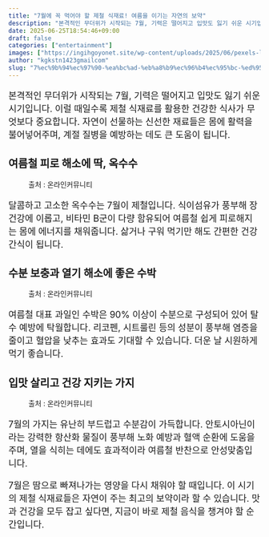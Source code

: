 ```yaml
---
title: "7월에 꼭 먹어야 할 제철 식재료! 여름을 이기는 자연의 보약"
description: "본격적인 무더위가 시작되는 7월, 기력은 떨어지고 입맛도 잃기 쉬운 시기입니다. 이럴 때일수록 제철 식재료를 활용한 건강한 식사가 무엇보다 중요합니다. 자연이 선물하는 신선한 재료들은 몸에 활력을 불어넣어주며, 계절 질병을 예방하는 데도 큰 도움이 됩니다."
date: 2025-06-25T18:54:46+09:00
draft: false
categories: ["entertainment"]
images: ["https://ingihgoyonet.site/wp-content/uploads/2025/06/pexels-livier-garcia-645743-1459331-1024x683.jpg", "https://ingihgoyonet.site/wp-content/uploads/2025/06/pexels-frostroomhead-3429784-1024x683.jpg", "https://ingihgoyonet.site/wp-content/uploads/2025/06/ChatGPT-Image-2025년-6월-25일-오후-06_54_21.png"]
author: "kgkstn1423gmailcom"
slug: "7%ec%9b%94%ec%97%90-%ea%bc%ad-%eb%a8%b9%ec%96%b4%ec%95%bc-%ed%95%a0-%ec%a0%9c%ec%b2%a0-%ec%8b%9d%ec%9e%ac%eb%a3%8c-%ec%97%ac%eb%a6%84%ec%9d%84-%ec%9d%b4%ea%b8%b0%eb%8a%94-%ec%9e%90%ec%97%b0%ec%9d%98"
---
```


<p style="font-size:18px">본격적인 무더위가 시작되는 7월, 기력은 떨어지고 입맛도 잃기 쉬운 시기입니다. 이럴 때일수록 제철 식재료를 활용한 건강한 식사가 무엇보다 중요합니다. 자연이 선물하는 신선한 재료들은 몸에 활력을 불어넣어주며, 계절 질병을 예방하는 데도 큰 도움이 됩니다.</p> <h2 >여름철 피로 해소에 딱, <strong>옥수수</strong></h2> <figure ><img src="https://ingihgoyonet.site/wp-content/uploads/2025/06/pexels-livier-garcia-645743-1459331-1024x683.jpg" alt="" style="aspect-ratio:16/9;object-fit:cover"/><figcaption >출처 : 온라인커뮤니티</figcaption></figure> <p style="font-size:18px">달콤하고 고소한 옥수수는 7월이 제철입니다. 식이섬유가 풍부해 장 건강에 이롭고, 비타민 B군이 다량 함유되어 여름철 쉽게 피로해지는 몸에 에너지를 채워줍니다. 삶거나 구워 먹기만 해도 간편한 건강 간식이 됩니다.</p> <h2 >수분 보충과 열기 해소에 좋은 <strong>수박</strong></h2> <figure ><img src="https://ingihgoyonet.site/wp-content/uploads/2025/06/pexels-frostroomhead-3429784-1024x683.jpg" alt="" style="aspect-ratio:16/9;object-fit:cover"/><figcaption >출처 : 온라인커뮤니티</figcaption></figure> <p style="font-size:18px">여름철 대표 과일인 수박은 90% 이상이 수분으로 구성되어 있어 탈수 예방에 탁월합니다. 리코펜, 시트룰린 등의 성분이 풍부해 염증을 줄이고 혈압을 낮추는 효과도 기대할 수 있습니다. 더운 날 시원하게 먹기 좋습니다.</p> <h2 >입맛 살리고 건강 지키는 <strong>가지</strong></h2> <figure ><img src="https://ingihgoyonet.site/wp-content/uploads/2025/06/ChatGPT-Image-2025년-6월-25일-오후-06_54_21.png" alt="" style="aspect-ratio:16/9;object-fit:cover"/><figcaption >출처 : 온라인커뮤니티</figcaption></figure> <p style="font-size:18px">7월의 가지는 유난히 부드럽고 수분감이 가득합니다. 안토시아닌이라는 강력한 항산화 물질이 풍부해 노화 예방과 혈액 순환에 도움을 주며, 열을 식히는 데에도 효과적이라 여름철 반찬으로 안성맞춤입니다.</p> <p style="font-size:18px">7월은 땀으로 빠져나가는 영양을 다시 채워야 할 때입니다. 이 시기의 제철 식재료들은 자연이 주는 최고의 보약이라 할 수 있습니다. 맛과 건강을 모두 잡고 싶다면, 지금이 바로 제철 음식을 챙겨야 할 순간입니다.</p>